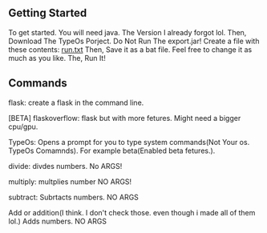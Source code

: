 ## Getting Started
 To get started. You will need java. The Version I already forgot lol.
 Then, Download The TypeOs Porject. Do Not Run The export.jar! Create a file with these contents: [run.txt](https://github.com/TypeJava/TypeOs/files/9355463/run.txt)
 Then, Save it as a bat file. Feel free to change it as much as you like.
 The, Run It!
## Commands
flask: create a flask in the command line.


[BETA] flaskoverflow: flask but with more fetures. Might need a bigger cpu/gpu.


TypeOs: Opens a prompt for you to type system commands(Not Your os. TypeOs Comamnds). For example beta(Enabled beta fetures.).


divide: divdes numbers. No ARGS!


multiply: multplies number NO ARGS!


subtract: Subrtacts numbers. NO ARGS


Add or addition(I think. I don't check those. even though i made all of them lol.) Adds numbers. NO ARGS

